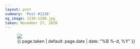 ```yaml
---
layout: post
summary: 'Post #1236'
og_image: 1236-1280.jpg
taken: November 27, 2020
---
```


<figure class="post">
<img sizes="(min-width: 700px) 50vw, calc(100vw - 2rem)" src="{{ site.assets_url }}/1236-640.jpg" srcset="{{ site.assets_url }}/1236-320.jpg 320w, {{ site.assets_url }}/1236-640.jpg 640w, {{ site.assets_url }}/1236-960.jpg 960w, {{ site.assets_url }}/1236-1280.jpg 1280w"/>
<figcaption>
<time>{{ page.taken | default: page.date | date: "%B %-d, %Y" }}</time>
</figcaption>
</figure>
